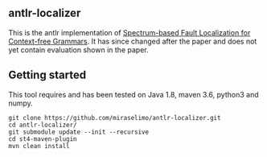 ## antlr-localizer
This is the antlr implementation of [Spectrum-based Fault Localization for Context-free Grammars](https://dl.acm.org/doi/10.1145/3357766.3359538). It has since changed after the paper and does not yet contain evaluation shown in the paper.

## Getting started 

This tool requires and has been tested on Java 1.8, maven 3.6, python3 and numpy.
```
git clone https://github.com/miraselimo/antlr-localizer.git
cd antlr-localizer/
git submodule update --init --recursive
cd st4-maven-plugin
mvn clean install

```
